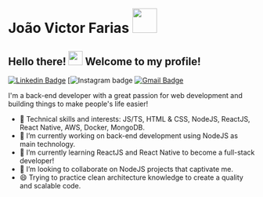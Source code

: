 # João Victor Farias <img src="https://github.com/TheDudeThatCode/TheDudeThatCode/blob/master/Assets/Rocket.gif" width="50px">

## Hello there! <img src="https://github.com/TheDudeThatCode/TheDudeThatCode/blob/master/Assets/Hi.gif" width="29px"> Welcome to my profile!

[![Linkedin Badge](https://img.shields.io/badge/-LinkedIn-blue?style=flat-square&logo=Linkedin&logoColor=white&link=https://www.linkedin.com/in/jvictorfarias/)](https://www.linkedin.com/in/jvictorfarias/)
[![Instagram badge](https://img.shields.io/badge/-Instagram-dc5273?style=flat-square&logo=Instagram&logoColor=white&link=https://www.instagram.com/jvictorfarias)
[![Gmail Badge](https://img.shields.io/badge/-Gmail-c14438?style=flat-square&logo=Gmail&logoColor=white&link=mailto:victorfarias.new@gmail.com)](mailto:victorfarias.new@gmail.com)


I'm a back-end developer with a great passion for web development and building things to make people's life easier!

- :rocket: Technical skills and interests: JS/TS, HTML & CSS, NodeJS, ReactJS, React Native, AWS, Docker, MongoDB.
- 🔭 I’m currently working on back-end development using NodeJS as main technology.
- 🌱 I’m currently learning ReactJS and React Native to become a full-stack developer!
- 👯 I’m looking to collaborate on NodeJS projects that captivate me.
- 😄 Trying to practice clean architecture knowledge to create a quality and scalable code.

